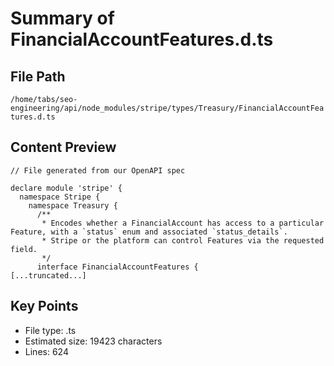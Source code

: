 # Summary of FinancialAccountFeatures.d.ts
  
## File Path
`/home/tabs/seo-engineering/api/node_modules/stripe/types/Treasury/FinancialAccountFeatures.d.ts`

## Content Preview
```
// File generated from our OpenAPI spec

declare module 'stripe' {
  namespace Stripe {
    namespace Treasury {
      /**
       * Encodes whether a FinancialAccount has access to a particular Feature, with a `status` enum and associated `status_details`.
       * Stripe or the platform can control Features via the requested field.
       */
      interface FinancialAccountFeatures {
[...truncated...]
```

## Key Points
- File type: .ts
- Estimated size: 19423 characters
- Lines: 624
